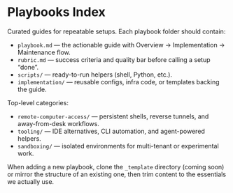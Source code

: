 # Playbooks Index

Curated guides for repeatable setups. Each playbook folder should contain:

- `playbook.md` — the actionable guide with Overview → Implementation → Maintenance flow.
- `rubric.md` — success criteria and quality bar before calling a setup “done”.
- `scripts/` — ready-to-run helpers (shell, Python, etc.).
- `implementation/` — reusable configs, infra code, or templates backing the guide.

Top-level categories:

- `remote-computer-access/` — persistent shells, reverse tunnels, and away-from-desk workflows.
- `tooling/` — IDE alternatives, CLI automation, and agent-powered helpers.
- `sandboxing/` — isolated environments for multi-tenant or experimental work.

When adding a new playbook, clone the `_template` directory (coming soon) or mirror the structure of an existing one, then trim content to the essentials we actually use.
